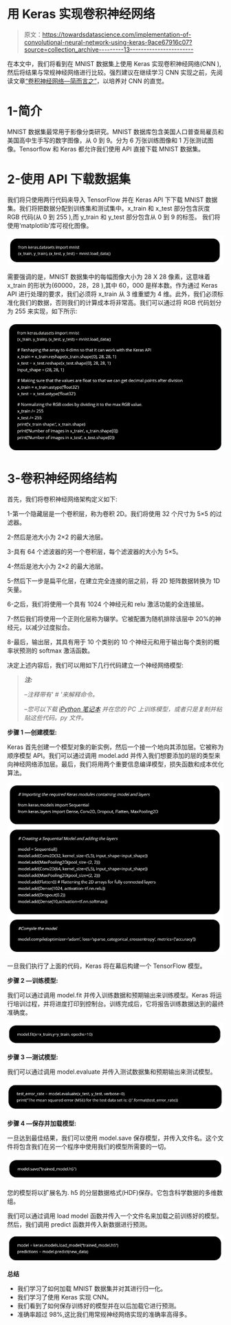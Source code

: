 # 用 Keras 实现卷积神经网络

> 原文：<https://towardsdatascience.com/implementation-of-convolutional-neural-network-using-keras-9ace67916c07?source=collection_archive---------13----------------------->

在本文中，我们将看到在 MNIST 数据集上使用 Keras 实现卷积神经网络(CNN ),然后将结果与常规神经网络进行比较。强烈建议在继续学习 CNN 实现之前，先阅读文章[“卷积神经网络—简而言之”](https://engmrk.com/convolutional-neural-network-3/)，以培养对 CNN 的直觉。

# 1-简介

MNIST 数据集最常用于影像分类研究。MNIST 数据库包含美国人口普查局雇员和美国高中生手写的数字图像，从 0 到 9。分为 6 万张训练图像和 1 万张测试图像。Tensorflow 和 Keras 都允许我们使用 API 直接下载 MNIST 数据集。

# 2-使用 API 下载数据集

我们将只使用两行代码来导入 TensorFlow 并在 Keras API 下下载 MNIST 数据集。我们将把数据分配到训练集和测试集中。x_train 和 x_test 部分包含灰度 RGB 代码(从 0 到 255 ),而 y_train 和 y_test 部分包含从 0 到 9 的标签。
我们将使用‘matplotlib’库可视化图像。

![](img/9472fc4ac8af21a3cb8c0a5bac6184fe.png)

需要强调的是，MNIST 数据集中的每幅图像大小为 28 X 28 像素，这意味着 x_train 的形状为(60000，28，28 ),其中 60，000 是样本数。作为通过 Keras API 进行处理的要求，我们必须将 x_train 从 3 维重塑为 4 维。此外，我们必须标准化我们的数据，否则我们的计算成本将非常高。我们可以通过将 RGB 代码划分为 255 来实现，如下所示:

![](img/6fcb8c9cd8687b961316de5daf700c1f.png)

# 3-卷积神经网络结构

首先，我们将卷积神经网络架构定义如下:

1-第一个隐藏层是一个卷积层，称为卷积 2D。我们将使用 32 个尺寸为 5×5 的过滤器。

2-然后是池大小为 2×2 的最大池层。

3-具有 64 个滤波器的另一个卷积层，每个滤波器的大小为 5×5。

4-然后是池大小为 2×2 的最大池层。

5-然后下一步是扁平化层，在建立完全连接的层之前，将 2D 矩阵数据转换为 1D 矢量。

6-之后，我们将使用一个具有 1024 个神经元和 relu 激活功能的全连接层。

7-然后我们将使用一个正则化层称为辍学。它被配置为随机排除该层中 20%的神经元，以减少过度拟合。

8-最后，输出层，其具有用于 10 个类别的 10 个神经元和用于输出每个类别的概率状预测的 softmax 激活函数。

决定上述内容后，我们可以用如下几行代码建立一个神经网络模型:

> ***注:***
> 
> *–注释带有' # '来解释命令。*
> 
> *–您可以下载* [*iPython 笔记本*](https://estore.engmrk.com/product/module-22-cnn-using-keras/) *并在您的 PC 上训练模型，或者只是复制并粘贴这些代码。py 文件。*

**步骤 1 —创建模型:**

Keras 首先创建一个模型对象的新实例，然后一个接一个地向其添加层。它被称为顺序模型 API。我们可以通过调用 model.add 并传入我们想要添加的层的类型来向神经网络添加层。最后，我们将用两个重要信息编译模型，损失函数和成本优化算法。

![](img/99555565fe0f010cc885b301b4f33893.png)

一旦我们执行了上面的代码，Keras 将在幕后构建一个 TensorFlow 模型。

**步骤 2 —训练模型:**

我们可以通过调用 model.fit 并传入训练数据和预期输出来训练模型。Keras 将运行培训过程，并将进度打印到控制台。训练完成后，它将报告训练数据达到的最终准确度。

![](img/dbe37c13b04ef55624004d3e383278e2.png)

**步骤 3 —测试模型:**

我们可以通过调用 model.evaluate 并传入测试数据集和预期输出来测试模型。

![](img/78a30f3a7534b80b4b8587432510f818.png)

**步骤 4 —保存并加载模型:**

一旦达到最佳结果，我们可以使用 model.save 保存模型，并传入文件名。这个文件将包含我们在另一个程序中使用我们的模型所需要的一切。

![](img/10b63e5a1bcb06074162747e291dc009.png)

您的模型将以扩展名为. h5 的分层数据格式(HDF)保存。它包含科学数据的多维数组。

我们可以通过调用 load model 函数并传入一个文件名来加载之前训练好的模型。然后，我们调用 predict 函数并传入新数据进行预测。

![](img/18b1c7d2f5d767560f74bee2fb5bb3ae.png)

**总结**

*   我们学习了如何加载 MNIST 数据集并对其进行归一化。
*   我们学习了使用 Keras 实现 CNN。
*   我们看到了如何保存训练好的模型并在以后加载它进行预测。
*   准确率超过 98%,这比我们用常规神经网络实现的准确率高得多。
